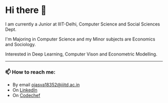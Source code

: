 # Hi there 👋

I am currently a Junior at IIIT-Delhi, Computer Science and Social Sciences Dept.

I'm Majoring in Computer Science and my Minor subjects are Economics and Sociology.

Interested in Deep Learning, Computer Vison and Econometric Modelling.

---
### 📫 How to reach me:

- By email [ojasva18352@iiitd,ac.in](mailto:ojasva18352@iiitd,ac.in)
- On [LinkedIn](https://www.linkedin.com/in/ojasva-saxena-118473188/)
- On [Codechef](https://www.codechef.com/users/ojasiiitd)
